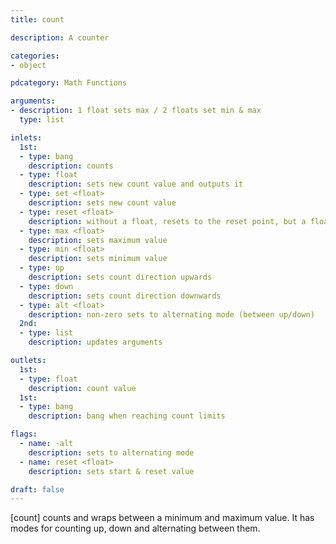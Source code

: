 ```yaml
---
title: count

description: A counter

categories:
- object

pdcategory: Math Functions

arguments:
- description: 1 float sets max / 2 floats set min & max
  type: list

inlets:
  1st:
  - type: bang
    description: counts
  - type: float
    description: sets new count value and outputs it
  - type: set <float>
    description: sets new count value
  - type: reset <float>
    description: without a float, resets to the reset point, but a float sets a new reset point as well
  - type: max <float>
    description: sets maximum value
  - type: min <float>
    description: sets minimum value
  - type: up
    description: sets count direction upwards
  - type: down
    description: sets count direction downwards
  - type: alt <float>
    description: non-zero sets to alternating mode (between up/down)
  2nd:
  - type: list
    description: updates arguments

outlets:
  1st:
  - type: float
    description: count value
  1st:
  - type: bang
    description: bang when reaching count limits

flags:
  - name: -alt
    description: sets to alternating mode
  - name: reset <float>
    description: sets start & reset value

draft: false
---
```


[count] counts and wraps between a minimum and maximum value. It has modes for counting up, down and alternating between them.